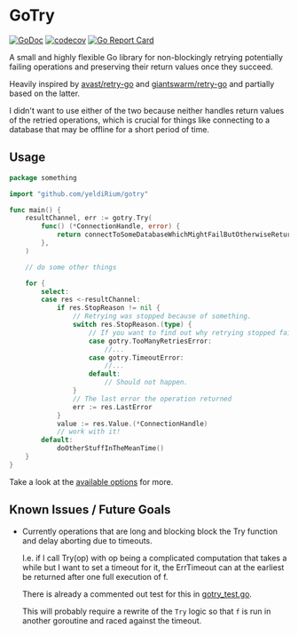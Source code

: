 # GoTry

[![GoDoc](https://godoc.org/github.com/yeldiRium/gotry?status.svg)](https://godoc.org/github.com/yeldiRium/gotry)
[![codecov](https://codecov.io/gh/yeldiRium/gotry/branch/master/graph/badge.svg)](https://codecov.io/gh/yeldiRium/gotry)
[![Go Report Card](https://goreportcard.com/badge/github.com/yeldiRium/gotry)](https://goreportcard.com/report/github.com/yeldiRium/gotry)

A small and highly flexible Go library for non-blockingly retrying potentially
failing operations and preserving their return values once they succeed.

Heavily inspired by [avast/retry-go](https://github.com/avast/retry-go) and
[giantswarm/retry-go](https://github.com/giantswarm/retry-go) and partially
based on the latter.

I didn't want to use either of the two because neither
handles return values of the retried operations, which is crucial for things
like connecting to a database that may be offline for a short period of time.

## Usage

```go
package something

import "github.com/yeldiRium/gotry"

func main() {
    resultChannel, err := gotry.Try(
        func() (*ConnectionHandle, error) {
            return connectToSomeDatabaseWhichMightFailButOtherwiseReturnsAHandle()
        },
    )

    // do some other things

    for {
        select:
        case res <-resultChannel:
            if res.StopReason != nil {
                // Retrying was stopped because of something.
                switch res.StopReason.(type) {
                    // If you want to find out why retrying stopped failed.
                    case gotry.TooManyRetriesError:
                        //...
                    case gotry.TimeoutError:
                        //...
                    default:
                        // Should not happen.
                }
                // The last error the operation returned
                err := res.LastError
            }
            value := res.Value.(*ConnectionHandle)
            // work with it!
        default:
            doOtherStuffInTheMeanTime()
    }
}
```

Take a look at the [available options](./options.go) for more.

## Known Issues / Future Goals

* Currently operations that are long and blocking block the Try function and delay aborting due to timeouts.

  I.e. if I call Try(op) with op being a complicated computation that takes a while but I want to set a timeout for it,
  the ErrTimeout can at the earliest be returned after one full execution of f.
  
  There is already a commented out test for this in [gotry_test.go](./gotry_test.go).

  This will probably require a rewrite of the `Try` logic so that `f` is run in another goroutine and raced against the
  timeout.
